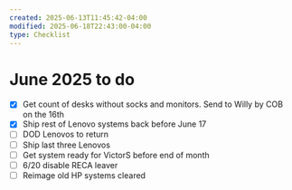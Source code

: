 ```yaml
---
created: 2025-06-13T11:45:42-04:00
modified: 2025-06-18T22:43:00-04:00
type: Checklist
---
```


# June 2025 to do

- [x] Get count of desks without socks and monitors. Send to Willy by COB on the 16th
- [x] Ship rest of Lenovo systems back before June 17
- [ ] DOD Lenovos to return 
- [ ] Ship last three Lenovos 
- [ ] Get system ready for VictorS before end of month
- [ ] 6/20 disable RECA leaver
- [ ] Reimage old HP systems cleared 
